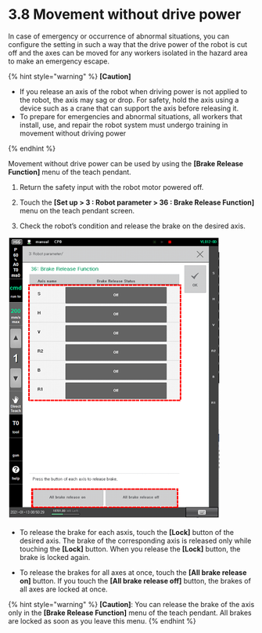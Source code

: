 # 3.8 Movement without drive power

In case of emergency or occurrence of abnormal situations, you can configure the setting in such a way that the drive power of the robot is cut off and the axes can be moved for any workers isolated in the hazard area to make an emergency escape.

{% hint style="warning" %}
**\[Caution]**

* If you release an axis of the robot when driving power is not applied to the robot, the axis may sag or drop. For safety, hold the axis using a device such as a crane that can support the axis before releasing it.
*   To prepare for emergencies and abnormal situations, all workers that install, use, and repair the robot system must undergo training in movement without driving power


{% endhint %}

Movement without drive power can be used by using the **\[Brake Release Function]** menu of the teach pendant.

1.  Return the safety input with the robot motor powered off.


2.  Touch the **\[Set up > 3 : Robot parameter > 36 : Brake Release Function]** menu on the teach pendant screen.


3. Check the robot’s condition and release the brake on the desired axis.

![](<../.gitbook/assets/image (25).png>)



*   To release the brake for each asxis, touch the **\[Lock]** button of the desired axis. The brake of the corresponding axis is released only while touching the **\[Lock]** button. When you release the **\[Lock]** button, the brake is locked again.


* To release the brakes for all axes at once, touch the **\[All brake release on]** button. If you touch the **\[All brake release off]** button, the brakes of all axes are locked at once.

{% hint style="warning" %}
**\[Caution]**: You can release the brake of the axis only in the **\[Brake Release Function]** menu of the teach pendant. All brakes are locked as soon as you leave this menu.
{% endhint %}


